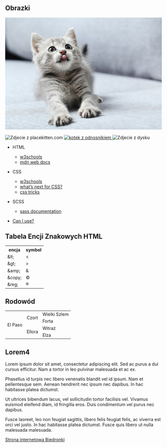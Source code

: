 
## Obrazki

![kotek](koteknastepika.jpg)

<img src="https://placekitten.com/500/600" alt="Zdjecie z placekitten.com">
<a href="https://placekitten.com/" target="_blank" >
<img src="https://placekitten.com/500/600" alt="kotek z odnosnikiem"> 
</a>
<img src="./html_zdj.png" alt="Zdjecie z dysku">

<ul>
<li>HTML</li>
    <ul>
        <li><a href="https://www.w3schools.com/html/">w3schools</a></li>
        <li><a href="https://developer.mozilla.org/en-US/docs/Web/HTML">mdn web docs</a></li>
    </ul>
</ul>
<ul>
<li>CSS</li>
<ul>
    <li><a href="https://www.w3schools.com/css/">w3schools</a></li>
    <li><a href="https://cssdb.org/">what’s next for CSS?</a></li>
    <li><a href="https://css-tricks.com/">css tricks</a></li>
</ul>
</ul>
<ul>
<li>SCSS</li>
<ul>
    <li><a href="https://sass-lang.com/documentation/">sass documentation</a></li>
</ul>
</ul>
<ul>
<li><a href="https://caniuse.com/">Can I use?</a></li>
</ul>
<h2>Tabela Encji Znakowych HTML</h2>

  <table>
        <tr>
            <th>encja</th>
            <th>symbol</th>
        </tr>
        <tr>
            <td>&amp;lt;</td>
            <td>&lt;</td>
        </tr>
        <tr>
            <td>&amp;gt;</td>
            <td>&gt;</td>
        </tr>
        <tr>
            <td>&amp;amp;</td>
            <td>&amp;</td>
        </tr>
        <tr>
            <td>&amp;copy;</td>
            <td>&copy;</td>
        </tr>
        <tr>
            <td>&amp;reg;</td>
            <td>&reg;</td>
        </tr>
    </table>

  <h2>Rodowód</h2>

  <table>
        <tr>
            <td rowspan="4">El Paso</td>
            <td rowspan="2">Czort</td>
            <td>Wielki Szlem</td>
        </tr>
        <tr>
            <td>Forta</td>
        </tr>
        <tr>
            <td rowspan="2">Ellora</td>
            <td>Witraż</td>
        </tr>
        <tr> 
            <td>Elza</td>
        </tr>
    </table>
<h2>Lorem4</h2>
<p>Lorem ipsum dolor sit amet, consectetur adipiscing elit. Sed ac purus a dui cursus efficitur. Nam a tortor in leo pulvinar malesuada et ac ex.</p>
<p>Phasellus id turpis nec libero venenatis blandit vel id ipsum. Nam et pellentesque sem. Aenean hendrerit nec ipsum nec dapibus. In hac habitasse platea dictumst.</p>
<p>Ut ultrices bibendum lacus, vel sollicitudin tortor facilisis vel. Vivamus euismod eleifend diam, id fringilla eros. Duis condimentum vel purus nec dapibus.</p>
<p>Fusce laoreet, leo non feugiat sagittis, libero felis feugiat felis, ac viverra est orci vel justo. In hac habitasse platea dictumst. Fusce quis libero ut nulla malesuada malesuada.</p>

[Strona internetowa Biedronki](https://www.biedronka.pl/)

<link rel="stylesheet" type="text/css" href="stepik15.css">

